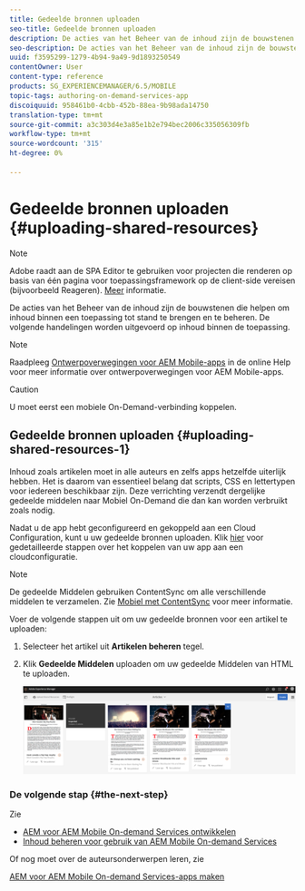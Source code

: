 ```yaml
---
title: Gedeelde bronnen uploaden
seo-title: Gedeelde bronnen uploaden
description: De acties van het Beheer van de inhoud zijn de bouwstenen die helpen om inhoud binnen een toepassing tot stand te brengen en te beheren. Volg deze pagina voor meer informatie over het uploaden van gedeelde bronnen.
seo-description: De acties van het Beheer van de inhoud zijn de bouwstenen die helpen om inhoud binnen een toepassing tot stand te brengen en te beheren. Volg deze pagina voor meer informatie over het uploaden van gedeelde bronnen.
uuid: f3595299-1279-4b94-9a49-9d1893250549
contentOwner: User
content-type: reference
products: SG_EXPERIENCEMANAGER/6.5/MOBILE
topic-tags: authoring-on-demand-services-app
discoiquuid: 958461b0-4cbb-452b-88ea-9b98ada14750
translation-type: tm+mt
source-git-commit: a3c303d4e3a85e1b2e794bec2006c335056309fb
workflow-type: tm+mt
source-wordcount: '315'
ht-degree: 0%

---
```



# Gedeelde bronnen uploaden {#uploading-shared-resources}

>[!NOTE]
>
>Adobe raadt aan de SPA Editor te gebruiken voor projecten die renderen op basis van één pagina voor toepassingsframework op de client-side vereisen (bijvoorbeeld Reageren). [Meer](/help/sites-developing/spa-overview.md) informatie.

De acties van het Beheer van de inhoud zijn de bouwstenen die helpen om inhoud binnen een toepassing tot stand te brengen en te beheren. De volgende handelingen worden uitgevoerd op inhoud binnen de toepassing.

>[!NOTE]
>
>Raadpleeg [Ontwerpoverwegingen voor AEM Mobile-apps](https://helpx.adobe.com/digital-publishing-solution/help/design-app.html) in de online Help voor meer informatie over ontwerpoverwegingen voor AEM Mobile-apps.

>[!CAUTION]
>
>U moet eerst een mobiele On-Demand-verbinding koppelen.

## Gedeelde bronnen uploaden {#uploading-shared-resources-1}

Inhoud zoals artikelen moet in alle auteurs en zelfs apps hetzelfde uiterlijk hebben. Het is daarom van essentieel belang dat scripts, CSS en lettertypen voor iedereen beschikbaar zijn. Deze verrichting verzendt dergelijke gedeelde middelen naar Mobiel On-Demand die dan kan worden verbruikt zoals nodig.

Nadat u de app hebt geconfigureerd en gekoppeld aan een Cloud Configuration, kunt u uw gedeelde bronnen uploaden. Klik [hier](/help/mobile/mobile-apps-ondemand-application-create-configure-action.md) voor gedetailleerde stappen over het koppelen van uw app aan een cloudconfiguratie.

>[!NOTE]
>
>De gedeelde Middelen gebruiken ContentSync om alle verschillende middelen te verzamelen. Zie [Mobiel met ContentSync](/help/mobile/mobile-ondemand-contentsync.md) voor meer informatie.

Voer de volgende stappen uit om uw gedeelde bronnen voor een artikel te uploaden:

1. Selecteer het artikel uit **Artikelen beheren** tegel.
1. Klik **Gedeelde Middelen** uploaden om uw gedeelde Middelen van HTML te uploaden.

   ![chlimage_1-135](assets/chlimage_1-133.png)

### De volgende stap {#the-next-step}

Zie

* [AEM voor AEM Mobile On-demand Services ontwikkelen](/help/mobile/aem-mobile-on-demand.md)
* [Inhoud beheren voor gebruik van AEM Mobile On-demand Services](/help/mobile/aem-mobile.md)

Of nog moet over de auteursonderwerpen leren, zie

[AEM voor AEM Mobile On-demand Services-apps maken](/help/mobile/mobile-apps-ondemand.md)
